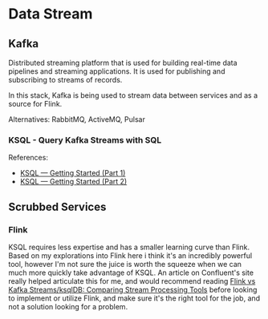 # Data Stream

## Kafka

Distributed streaming platform that is used for building real-time data pipelines and streaming applications. It is
used for publishing and subscribing to streams of records.

In this stack, Kafka is being used to stream data between services and as a source for Flink.

Alternatives: RabbitMQ, ActiveMQ, Pulsar

### KSQL - Query Kafka Streams with SQL

References:

- [KSQL — Getting Started (Part 1)](https://rasiksuhail.medium.com/ksql-getting-started-part-1-679df7eba28e)
- [KSQL — Getting Started (Part 2)](https://rasiksuhail.medium.com/ksql-getting-started-part-2-0949d0bb1c82)

## Scrubbed Services

### Flink

KSQL requires less expertise and has a smaller learning curve than Flink. Based on my explorations into Flink
here i think it's an incredibly powerful tool, however I'm not sure the juice is worth the squeeze when we can much more
quickly take advantage of KSQL. An article on Confluent's site really helped articulate this for me, and would recommend
reading [Flink vs Kafka Streams/ksqlDB: Comparing Stream Processing Tools](https://developer.confluent.io/learn-more/podcasts/flink-vs-kafka-streams-ksqldb-comparing-stream-processing-tools/)
before looking to implement or utilize Flink, and make sure it's the right tool for the job, and not a solution looking
for a problem.
